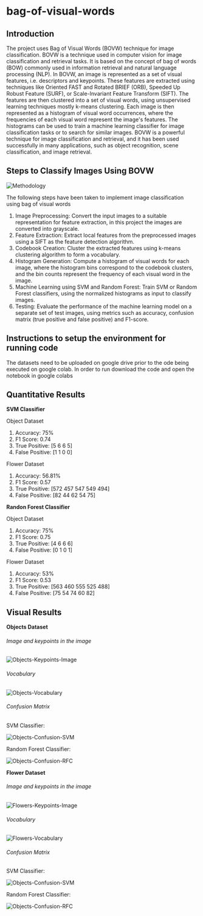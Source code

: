 # bag-of-visual-words
## Introduction
The project uses Bag of Visual Words (BOVW) technique for image classification. BOVW is a technique used in computer vision for image classification and retrieval tasks. It is based on the concept of bag of words (BOW) commonly used in information retrieval and natural language processing (NLP). In BOVW, an image is represented as a set of visual features, i.e. descriptors and keypoints. These features are extracted using techniques like Oriented FAST and Rotated BRIEF (ORB), Speeded Up Robust Feature (SURF), or Scale-Invariant Feature Transform (SIFT). The features are then clustered into a set of visual words, using unsupervised learning techniques mostly k-means clustering. Each image is then represented as a histogram of visual word occurrences, where the frequencies of each visual word represent the image's features. The histograms can be used to train a machine learning classifier for image classification tasks or to search for similar images. BOVW is a powerful technique for image classification and retrieval, and it has been used successfully in many applications, such as object recognition, scene classification, and image retrieval.
## Steps to Classify Images Using BOVW
![Methodology](https://user-images.githubusercontent.com/127419841/224563824-8badf6b4-c2e8-49d7-8636-278922f763e5.png)

The following steps have been taken to implement image classification using bag of visual words
1.	Image Preprocessing: Convert the input images to a suitable representation for feature extraction, in this project the images are converted into grayscale.
2.	Feature Extraction: Extract local features from the preprocessed images using a SIFT as the feature detection algorithm.
3.	Codebook Creation: Cluster the extracted features using k-means clustering algorithm to form a vocabulary.
4.	Histogram Generation: Compute a histogram of visual words for each image, where the histogram bins correspond to the codebook clusters, and the bin counts represent the frequency of each visual word in the image.
5.	Machine Learning using SVM and Random Forest: Train SVM or Random Forest classifiers, using the normalized histograms as input to classify images.
6.	Testing: Evaluate the performance of the machine learning model on a separate set of test images, using metrics such as accuracy, confusion matrix (true positive and false positive) and F1-score.
## Instructions to setup the environment for running code
The datasets need to be uploaded on google drive prior to the ode being executed on google colab.
In order to run download the code and open the notebook in google colabs
## Quantitative Results 

**SVM Classifier**

Object Dataset

1. Accuracy: 75%
2. F1 Score: 0.74
3. True Positive: [5 6 6 5]
4. False Positive: [1 1 0 0]

Flower Dataset

1. Accuracy: 56.81%
2. F1 Score: 0.57
3. True Positive: [572 457 547 549 494]
4. False Positive: [82 44 62 54 75]

**Randon Forest Classifier**

Object Dataset

1. Accuracy: 75%
2. F1 Score: 0.75
3. True Positive: [4 6 6 6]
4. False Positive: [0 1 0 1]

Flower Dataset

1. Accuracy: 53%
2. F1 Score: 0.53
3. True Positive: [563 460 555 525 488]
4. False Positive: [75 54 74 60 82]

## Visual Results
**Objects Dataset**

###### Image and keypoints in the image

![Objects-Keypoints-Image](https://user-images.githubusercontent.com/127419841/224568746-7be902f5-dfe4-4be3-981c-a3b43b7c54ed.png)

###### Vocabulary
![Objects-Vocabulary](https://user-images.githubusercontent.com/127419841/224569691-6310dcab-0ae2-4dba-9efc-643d61b4ae6d.png)

###### Confusion Matrix 

SVM Classifier:

![Objects-Confusion-SVM](https://user-images.githubusercontent.com/127419841/224569658-27030fe8-d00f-499f-bed5-14eca109a266.png)

Random Forest Classifier:

![Objects-Confusion-RFC](https://user-images.githubusercontent.com/127419841/224569059-b2a6f78c-fe31-4076-8d39-b46cf92b98d4.png)

**Flower Dataset**

###### Image and keypoints in the image

![Flowers-Keypoints-Image](https://user-images.githubusercontent.com/127419841/224569754-77f27d3d-f1ea-4afd-a405-585507750f3c.png)

###### Vocabulary
![Flowers-Vocabulary](https://user-images.githubusercontent.com/127419841/224569005-7eacf73a-c3ec-4281-a712-124d17e4858a.png)

###### Confusion Matrix 

SVM Classifier:

![Objects-Confusion-SVM](https://user-images.githubusercontent.com/127419841/224569658-27030fe8-d00f-499f-bed5-14eca109a266.png)

Random Forest Classifier:

![Objects-Confusion-RFC](https://user-images.githubusercontent.com/127419841/224569059-b2a6f78c-fe31-4076-8d39-b46cf92b98d4.png)
